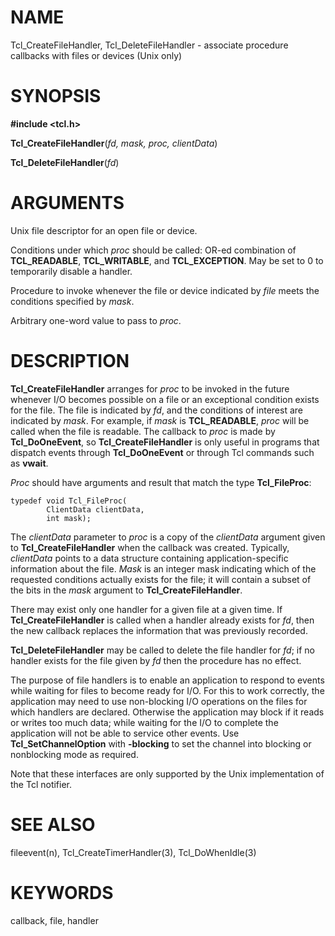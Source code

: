 # NAME

Tcl_CreateFileHandler, Tcl_DeleteFileHandler - associate procedure
callbacks with files or devices (Unix only)

# SYNOPSIS

**#include \<tcl.h\>**

**Tcl_CreateFileHandler**(*fd, mask, proc, clientData*)

**Tcl_DeleteFileHandler**(*fd*)

# ARGUMENTS

Unix file descriptor for an open file or device.

Conditions under which *proc* should be called: OR-ed combination of
**TCL_READABLE**, **TCL_WRITABLE**, and **TCL_EXCEPTION**. May be set to
0 to temporarily disable a handler.

Procedure to invoke whenever the file or device indicated by *file*
meets the conditions specified by *mask*.

Arbitrary one-word value to pass to *proc*.

# DESCRIPTION

**Tcl_CreateFileHandler** arranges for *proc* to be invoked in the
future whenever I/O becomes possible on a file or an exceptional
condition exists for the file. The file is indicated by *fd*, and the
conditions of interest are indicated by *mask*. For example, if *mask*
is **TCL_READABLE**, *proc* will be called when the file is readable.
The callback to *proc* is made by **Tcl_DoOneEvent**, so
**Tcl_CreateFileHandler** is only useful in programs that dispatch
events through **Tcl_DoOneEvent** or through Tcl commands such as
**vwait**.

*Proc* should have arguments and result that match the type
**Tcl_FileProc**:

    typedef void Tcl_FileProc(
            ClientData clientData,
            int mask);

The *clientData* parameter to *proc* is a copy of the *clientData*
argument given to **Tcl_CreateFileHandler** when the callback was
created. Typically, *clientData* points to a data structure containing
application-specific information about the file. *Mask* is an integer
mask indicating which of the requested conditions actually exists for
the file; it will contain a subset of the bits in the *mask* argument to
**Tcl_CreateFileHandler**.

There may exist only one handler for a given file at a given time. If
**Tcl_CreateFileHandler** is called when a handler already exists for
*fd*, then the new callback replaces the information that was previously
recorded.

**Tcl_DeleteFileHandler** may be called to delete the file handler for
*fd*; if no handler exists for the file given by *fd* then the procedure
has no effect.

The purpose of file handlers is to enable an application to respond to
events while waiting for files to become ready for I/O. For this to work
correctly, the application may need to use non-blocking I/O operations
on the files for which handlers are declared. Otherwise the application
may block if it reads or writes too much data; while waiting for the I/O
to complete the application will not be able to service other events.
Use **Tcl_SetChannelOption** with **-blocking** to set the channel into
blocking or nonblocking mode as required.

Note that these interfaces are only supported by the Unix implementation
of the Tcl notifier.

# SEE ALSO

fileevent(n), Tcl_CreateTimerHandler(3), Tcl_DoWhenIdle(3)

# KEYWORDS

callback, file, handler
